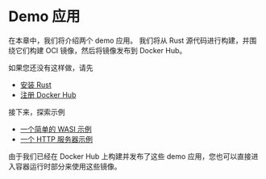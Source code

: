 # Demo 应用

在本章中，我们将介绍两个 demo 应用。 我们将从 Rust 源代码进行构建，并围绕它们构建 OCI 镜像，然后将镜像发布到 Docker Hub。

如果您还没有这样做，请先

* [安装 Rust](https://www.rust-lang.org/tools/install)
* [注册 Docker Hub](https://hub.docker.com/)

接下来，探索示例

* [一个简单的 WASI 示例](demo/wasi.md)
* [一个 HTTP 服务器示例](demo/server.md)

由于我们已经在 Docker Hub 上构建并发布了这些 demo 应用，您也可以直接进入容器运行时部分来使用这些镜像。

